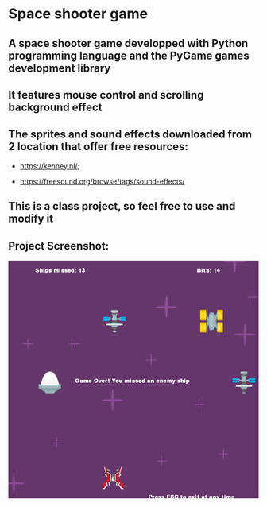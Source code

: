 # Space shooter game
## A space shooter game developped with Python programming language and the PyGame games development library

## It features mouse control and scrolling background effect

## The sprites and sound effects downloaded from 2 location that offer free resources:

* https://kenney.nl/;

* https://freesound.org/browse/tags/sound-effects/

## This is a class project, so feel free to use and modify it

## Project Screenshot:
![alt text](/images/spaceshooter.png "project screenshot")

